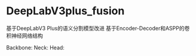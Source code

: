 # DeepLabV3plus_fusion
基于DeepLabV3 Plus的语义分割模型改进
基于Encoder-Decoder和ASPP的卷积神经网络结构

Backbone: 
Neck: 
Head: 